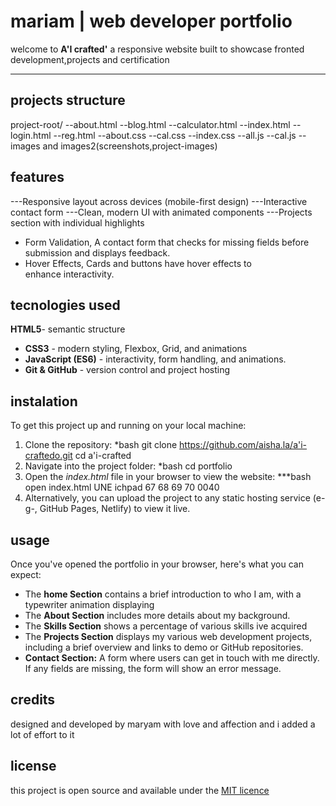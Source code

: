 # mariam | web developer portfolio

welcome to **A'I crafted'**
a responsive website built to showcase fronted development,projects and certification

----

## projects structure
project-root/
--about.html
--blog.html
--calculator.html
--index.html
--login.html
--reg.html
--about.css
--cal.css
--index.css
--all.js
--cal.js
--images and images2(screenshots,project-images)

## features
---Responsive layout across devices (mobile-first design)
---Interactive contact form
---Clean, modern UI with animated components
 ---Projects section with individual highlights
- Form Validation, A contact form that checks for missing fields before submission and displays feedback.
- Hover Effects, Cards and buttons have hover effects to enhance interactivity.

## tecnologies used

**HTML5**- semantic structure
- **CSS3** - modern styling, Flexbox, Grid, and animations
- **JavaScript (ES6)** - interactivity, form handling, and animations.
- **Git & GitHub** - version control and project hosting

## instalation

To get this project up and running on your local machine:
1. Clone the repository:
*bash
git clone https://github.com/aisha.la/a'i-craftedo.git
cd a'i-crafted
2. Navigate into the project folder:
*bash cd portfolio
3. Open the *index.html* file in your browser to view the website:
***bash open index.html
UNE
ichpad
67
68
69
70
0040
4. Alternatively, you can upload the project to any static hosting service (e-g-, GitHub Pages, Netlify) to view it live.

## usage
Once you've opened the portfolio in your browser, here's what you can expect:
- The **home Section** contains a brief introduction to who I am, with a typewriter animation displaying
- The **About Section** includes more details about my background.
- The **Skills Section** shows a percentage of various skills ive acquired
- The **Projects Section** displays my various web development projects, including a brief overview and links to demo or GitHub repositories.
- **Contact Section:** A form where users can get in touch with me directly. If any fields are missing, the form will show an error message.

## credits
designed and developed by maryam with love and affection and i added a lot of effort to it
## license
this project is open source and available under the [MIT licence](LICENSE)

